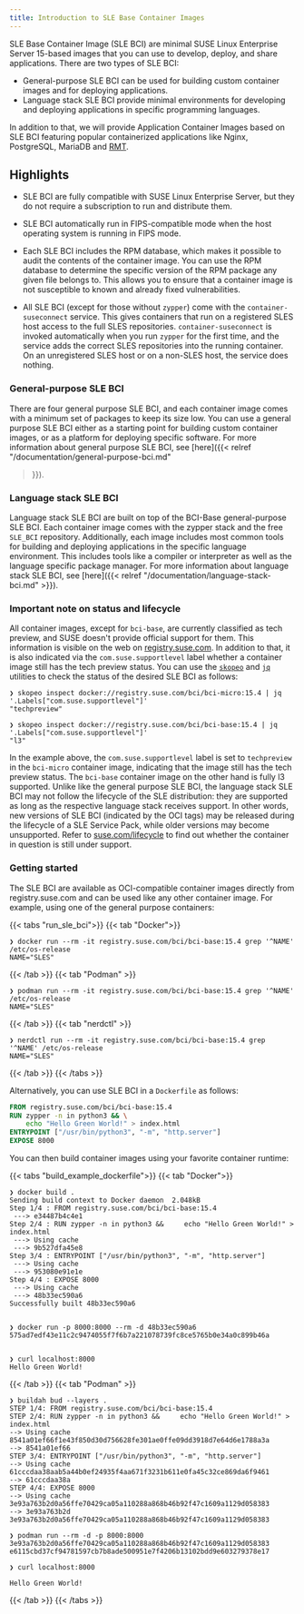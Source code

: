 ```yaml
---
title: Introduction to SLE Base Container Images
---
```


SLE Base Container Image (SLE BCI) are minimal SUSE Linux Enterprise Server
15-based images that you can use to develop, deploy, and share
applications. There are two types of SLE BCI:

* General-purpose SLE BCI can be used for building custom container images and
  for deploying applications.
* Language stack SLE BCI provide minimal environments for developing and
  deploying applications in specific programming languages.

In addition to that, we will provide Application Container Images based on SLE
BCI featuring popular containerized applications like Nginx, PostgreSQL, MariaDB
and [RMT](https://github.com/SUSE/rmt).

## Highlights

* SLE BCI are fully compatible with SUSE Linux Enterprise Server, but they do
  not require a subscription to run and distribute them.

* SLE BCI automatically run in FIPS-compatible mode when the host operating
  system is running in FIPS mode.

* Each SLE BCI includes the RPM database, which makes it possible to audit the
  contents of the container image. You can use the RPM database to determine the
  specific version of the RPM package any given file belongs to. This allows you
  to ensure that a container image is not susceptible to known and already fixed
  vulnerabilities.

* All SLE BCI (except for those without `zypper`) come with the
  `container-suseconnect` service. This gives containers that run on a registered
  SLES host access to the full SLES repositories. `container-suseconnect` is
  invoked automatically when you run `zypper` for the first time, and the service
  adds the correct SLES repositories into the running container. On an
  unregistered SLES host or on a non-SLES host, the service does nothing.

### General-purpose SLE BCI

There are four general purpose SLE BCI, and each container image comes with a
minimum set of packages to keep its size low. You can use a general purpose SLE
BCI either as a starting point for building custom container images, or as a
platform for deploying specific software. For more information about general
purpose SLE BCI, see [here]({{< relref "/documentation/general-purpose-bci.md"
>}}).

### Language stack SLE BCI

Language stack SLE BCI are built on top of the BCI-Base general-purpose SLE
BCI. Each container image comes with the zypper stack and the free `SLE_BCI`
repository. Additionally, each image includes most common tools for building and
deploying applications in the specific language environment. This includes tools
like a compiler or interpreter as well as the language specific package
manager. For more information about language stack SLE BCI, see [here]({{<
relref "/documentation/language-stack-bci.md" >}}).

### Important note on status and lifecycle

All container images, except for `bci-base`, are currently classified as tech
preview, and SUSE doesn't provide official support for them. This information is
visible on the web on [registry.suse.com](https://registry.suse.com). In
addition to that, it is also indicated via the `com.suse.supportlevel` label
whether a container image still has the tech preview status. You can use the
[`skopeo`](https://github.com/containers/skopeo) and
[`jq`](https://stedolan.github.io/jq/) utilities to check the status of the
desired SLE BCI as follows:

```ShellSession
❯ skopeo inspect docker://registry.suse.com/bci/bci-micro:15.4 | jq '.Labels["com.suse.supportlevel"]'
"techpreview"

❯ skopeo inspect docker://registry.suse.com/bci/bci-base:15.4 | jq '.Labels["com.suse.supportlevel"]'
"l3"
```

In the example above, the `com.suse.supportlevel` label is set to `techpreview`
in the `bci-micro` container image, indicating that the image still has the tech
preview status. The `bci-base` container image on the other hand is fully l3
supported. Unlike like the general purpose SLE BCI, the language stack SLE BCI
may not follow the lifecycle of the SLE distribution: they are supported as long
as the respective language stack receives support. In other words, new versions
of SLE BCI (indicated by the OCI tags) may be released during the lifecycle of a
SLE Service Pack, while older versions may become unsupported. Refer to
[suse.com/lifecycle](https://suse.com/lifecycle) to find out whether the
container in question is still under support.


### Getting started

The SLE BCI are available as OCI-compatible container images directly from
registry.suse.com and can be used like any other container image. For example,
using one of the general purpose containers:

{{< tabs "run_sle_bci">}}
{{< tab "Docker">}}
```ShellSession
❯ docker run --rm -it registry.suse.com/bci/bci-base:15.4 grep '^NAME' /etc/os-release
NAME="SLES"
```
{{< /tab >}}
{{< tab "Podman" >}}
```ShellSession
❯ podman run --rm -it registry.suse.com/bci/bci-base:15.4 grep '^NAME' /etc/os-release
NAME="SLES"
```
{{< /tab >}}
{{< tab "nerdctl" >}}
```ShellSession
❯ nerdctl run --rm -it registry.suse.com/bci/bci-base:15.4 grep '^NAME' /etc/os-release
NAME="SLES"
```
{{< /tab >}}
{{< /tabs >}}

Alternatively, you can use SLE BCI in a `Dockerfile` as follows:

```Dockerfile
FROM registry.suse.com/bci/bci-base:15.4
RUN zypper -n in python3 && \
    echo "Hello Green World!" > index.html
ENTRYPOINT ["/usr/bin/python3", "-m", "http.server"]
EXPOSE 8000
```
You can then build container images using your favorite container runtime:

{{< tabs "build_example_dockerfile">}}
{{< tab "Docker">}}
```ShellSession
❯ docker build .
Sending build context to Docker daemon  2.048kB
Step 1/4 : FROM registry.suse.com/bci/bci-base:15.4
 ---> e34487b4c4e1
Step 2/4 : RUN zypper -n in python3 &&     echo "Hello Green World!" > index.html
 ---> Using cache
 ---> 9b527dfa45e8
Step 3/4 : ENTRYPOINT ["/usr/bin/python3", "-m", "http.server"]
 ---> Using cache
 ---> 953080e91e1e
Step 4/4 : EXPOSE 8000
 ---> Using cache
 ---> 48b33ec590a6
Successfully built 48b33ec590a6


❯ docker run -p 8000:8000 --rm -d 48b33ec590a6
575ad7edf43e11c2c9474055f7f6b7a221078739fc8ce5765b0e34a0c899b46a


❯ curl localhost:8000
Hello Green World!
```
{{< /tab >}}
{{< tab "Podman" >}}
```Shell
❯ buildah bud --layers .
STEP 1/4: FROM registry.suse.com/bci/bci-base:15.4
STEP 2/4: RUN zypper -n in python3 &&     echo "Hello Green World!" > index.html
--> Using cache 8541a01ef66f1e43f850d30d756628fe301ae0ffe09dd3918d7e64d6e1788a3a
--> 8541a01ef66
STEP 3/4: ENTRYPOINT ["/usr/bin/python3", "-m", "http.server"]
--> Using cache 61cccdaa38aab5a44b0ef24935f4aa671f3231b611e0fa45c32ce869da6f9461
--> 61cccdaa38a
STEP 4/4: EXPOSE 8000
--> Using cache 3e93a763b2d0a56ffe70429ca05a110288a868b46b92f47c1609a1129d058383
--> 3e93a763b2d
3e93a763b2d0a56ffe70429ca05a110288a868b46b92f47c1609a1129d058383

❯ podman run --rm -d -p 8000:8000 3e93a763b2d0a56ffe70429ca05a110288a868b46b92f47c1609a1129d058383
e6115cbd37cf94781597cb7b8ade500951e7f4206b13102bdd9e603279378e17

❯ curl localhost:8000

Hello Green World!
```
{{< /tab >}}
{{< /tabs >}}
